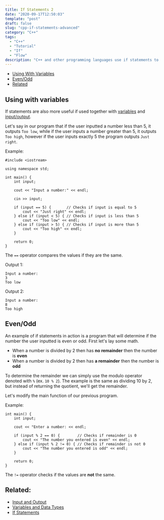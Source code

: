 ```yaml
---
title: If Statements 2
date: "2020-09-17T12:50:03"
template: "post"
draft: false 
slug: "cpp-if-statements-advanced"
category: "C++"
tags:
  - "C++"
  - "Tutorial"
  - "If"
  - "Flow"
description: "C++ and other programming languages use if statements to control the flow of the program. Syntax: if (condition) { //code }. C++ variables are best used with variables. The example below tests if the input is even or odd."
---
```


- [Using With Variables](#using-with-variables)
- [Even/Odd](#evenodd)
- [Related](#related)

## Using with variables

If statements are also more useful if used together with [variables](/cpp-variables) and [input/output](/cpp-input-output). 

Let's say in our program that if the user inputted a number less than 5, it outputs `Too low`, while if the user inputs a number greater than 5, it outputs `Too high`, however if the user inputs exactly 5 the program outputs `Just right`.

Example:

    #include <iostream>

    using namespace std;

    int main() {
        int input;

        cout << "Input a number:" << endl;

        cin >> input;

        if (input == 5) {       // Checks if input is equal to 5
            cout << "Just right" << endl;
        } else if (input < 5) { // Checks if input is less than 5
            cout << "Too low" << endl;
        } else if (input > 5) { // Checks if input is more than 5
            cout << "Too high" << endl;
        }

        return 0;
    }

The `==` operator compares the values if they are the same.

Output 1:

    Input a number:
    3
    Too low

Output 2:

    Input a number:
    8
    Too high

## Even/Odd

An example of if statements in action is a program that will determine if the number the user inputted is even or odd. First let's lay some math.

- When a number is divided by 2 then has **no remainder** then the number is **even**
- When a number is divided by 2 then has **a remainder** then the number is **odd**

To determine the remainder we can simply use the modulo operator denoted with `%` (ex. `10 % 2`). The example is the same as dividing 10 by 2, but instead of returning the quotient, we'll get the remainder.

Let's modify the main function of our previous program.

Example:

    int main() {
        int input;

        cout << "Enter a number: << endl;

        if (input % 2 == 0) {        // Checks if remainder is 0
            cout << "The number you entered is even" << endl;
        } else if (input % 2 != 0) { // Checks if remainder is not 0
            cout << "The number you entered is odd" << endl;
        }

        return 0;
    }

The `!=` operator checks if the values are **not** the same.

## Related:

- [Input and Output](/posts/cpp-input-output)
- [Variables and Data Types](/posts/cpp-variables)
- [If Statements](/posts/cpp-if-statements)